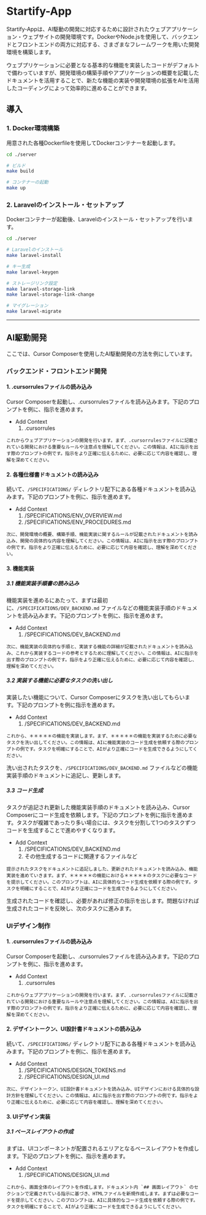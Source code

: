 # Startify-App

Startify-Appは、AI駆動の開発に対応するために設計されたウェブアプリケーション・ウェブサイトの開発環境です。DockerやNode.jsを使用して、バックエンドとフロントエンドの両方に対応する、さまざまなフレームワークを用いた開発環境を構築します。

ウェブプリケーションに必要となる基本的な機能を実装したコードがデフォルトで備わっていますが、開発環境の構築手順やアプリケーションの概要を記載したドキュメントを活用することで、新たな機能の実装や開発環境の拡張をAIを活用したコーディングによって効率的に進めることができます。

## 導入

### 1. Docker環境構築

用意された各種Dockerfileを使用してDockerコンテナーを起動します。

```bash
cd ./server

# ビルド
make build

# コンテナーの起動
make up
```

### 2. Laravelのインストール・セットアップ

Dockerコンテナーが起動後、Laravelのインストール・セットアップを行います。

```bash
cd ./server

# Laravelのインストール
make laravel-install

# キー生成
make laravel-keygen

# ストレージリンク設定
make laravel-storage-link
make laravel-storage-link-change

# マイグレーション
make laravel-migrate
```

---

## AI駆動開発

ここでは、Cursor Composerを使用したAI駆動開発の方法を例にしています。

### バックエンド・フロントエンド開発

#### 1. .cursorrulesファイルの読み込み

Cursor Composerを起動し、.cursorrulesファイルを読み込みます。下記のプロンプトを例に、指示を進めます。

- Add Context
  1. .cursorrules

```
これからウェブアプリケーションの開発を行います。まず、.cursorrulesファイルに記載されている開発における重要なルールや注意点を理解してください。この情報は、AIに指示を出す際のプロンプトの例です。指示をより正確に伝えるために、必要に応じて内容を確認し、理解を深めてください。
```

#### 2. 各種仕様書ドキュメントの読み込み

続いて、`/SPECIFICATIONS/` ディレクトリ配下にある各種ドキュメントを読み込みます。下記のプロンプトを例に、指示を進めます。

- Add Context
  1. /SPECIFICATIONS/ENV_OVERVIEW.md
  2. /SPECIFICATIONS/ENV_PROCEDURES.md

```
次に、開発環境の概要、構築手順、機能実装に関するルールが記載されたドキュメントを読み込み、開発の具体的な内容を理解してください。この情報は、AIに指示を出す際のプロンプトの例です。指示をより正確に伝えるために、必要に応じて内容を確認し、理解を深めてください。
```

#### 3. 機能実装

##### 3.1 機能実装手順書の読み込み

機能実装を進めるにあたって、まずは最初に、`/SPECIFICATIONS/DEV_BACKEND.md` ファイルなどの機能実装手順のドキュメントを読み込みます。下記のプロンプトを例に、指示を進めます。

- Add Context
  1. /SPECIFICATIONS/DEV_BACKEND.md

```
次に、機能実装の具体的な手順と、実装する機能の詳細が記載されたドキュメントを読み込み、これから実装するコードの参考とするために理解してください。この情報は、AIに指示を出す際のプロンプトの例です。指示をより正確に伝えるために、必要に応じて内容を確認し、理解を深めてください。
```

##### 3.2 実装する機能に必要なタスクの洗い出し

実装したい機能について、Cursor Composerにタスクを洗い出してもらいます。下記のプロンプトを例に指示を進めます。

- Add Context
  1. /SPECIFICATIONS/DEV_BACKEND.md

```
これから、＊＊＊＊＊の機能を実装します。まず、＊＊＊＊＊の機能を実装するために必要なタスクを洗い出してください。この情報は、AIに機能実装のコード生成を依頼する際のプロンプトの例です。タスクを明確にすることで、AIがより正確にコードを生成できるようにしてください。
```

洗い出されたタスクを、`/SPECIFICATIONS/DEV_BACKEND.md` ファイルなどの機能実装手順のドキュメントに追記し、更新します。

##### 3.3 コード生成

タスクが追記され更新した機能実装手順のドキュメントを読み込み、Cursor Composerにコード生成を依頼します。下記のプロンプトを例に指示を進めます。タスクが複雑であったり多い場合には、タスクを分割して1つのタスクずつコードを生成することで進めやすくなります。

- Add Context
  1. /SPECIFICATIONS/DEV_BACKEND.md
  2. その他生成するコードに関連するファイルなど

```
提示されたタスクをドキュメントに追記しました、更新されたドキュメントを読み込み、機能実装を進めていきます。まず、＊＊＊＊＊の機能における＊＊＊＊＊のタスクに必要なコードを提示してください。このプロンプトは、AIに具体的なコード生成を依頼する際の例です。タスクを明確にすることで、AIがより正確にコードを生成できるようにしてください。
```

生成されたコードを確認し、必要があれば修正の指示を出します。問題なければ生成されたコードを反映し、次のタスクに進みます。

### UIデザイン制作

#### 1. .cursorrulesファイルの読み込み

Cursor Composerを起動し、.cursorrulesファイルを読み込みます。下記のプロンプトを例に、指示を進めます。

- Add Context
  1. .cursorrules

```
これからウェブアプリケーションの開発を行います。まず、.cursorrulesファイルに記載されている開発における重要なルールや注意点を理解してください。この情報は、AIに指示を出す際のプロンプトの例です。指示をより正確に伝えるために、必要に応じて内容を確認し、理解を深めてください。
```

#### 2. デザイントークン、UI設計書ドキュメントの読み込み

続いて、`/SPECIFICATIONS/` ディレクトリ配下にある各種ドキュメントを読み込みます。下記のプロンプトを例に、指示を進めます。

- Add Context
  1. /SPECIFICATIONS/DESIGN_TOKENS.md
  2. /SPECIFICATIONS/DESIGN_UI.md

```
次に、デザイントークン、UI設計書ドキュメントを読み込み、UIデザインにおける具体的な設計方針を理解してください。この情報は、AIに指示を出す際のプロンプトの例です。指示をより正確に伝えるために、必要に応じて内容を確認し、理解を深めてください。
```

#### 3. UIデザイン実装

##### 3.1 ベースレイアウトの作成

まずは、UIコンポーネントが配置されるエリアとなるベースレイアウトを作成します。下記のプロンプトを例に、指示を進めます。

- Add Context
  1. /SPECIFICATIONS/DESIGN_UI.md

```
これから、画面全体のレイアウトを作成します。ドキュメント内 `## 画面レイアウト` のセクションで定義されている指示に基づき、HTMLファイルを新規作成します。まずは必要なコードを提示してください。このプロンプトは、AIに具体的なコード生成を依頼する際の例です。タスクを明確にすることで、AIがより正確にコードを生成できるようにしてください。
```



